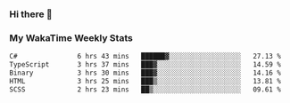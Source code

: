 ### Hi there 👋

<!--
**royschrauwen/royschrauwen** is a ✨ _special_ ✨ repository because its `README.md` (this file) appears on your GitHub profile.

Here are some ideas to get you started:

- 🔭 I’m currently working on ...
- 🌱 I’m currently learning ...
- 👯 I’m looking to collaborate on ...
- 🤔 I’m looking for help with ...
- 💬 Ask me about ...
- 📫 How to reach me: ...
- 😄 Pronouns: ...
- ⚡ Fun fact: ...
-->


### My WakaTime Weekly Stats
<!--START_SECTION:waka-->

```txt
C#               6 hrs 43 mins   ██████▓░░░░░░░░░░░░░░░░░░   27.13 %
TypeScript       3 hrs 37 mins   ███▓░░░░░░░░░░░░░░░░░░░░░   14.59 %
Binary           3 hrs 30 mins   ███▓░░░░░░░░░░░░░░░░░░░░░   14.16 %
HTML             3 hrs 25 mins   ███▒░░░░░░░░░░░░░░░░░░░░░   13.81 %
SCSS             2 hrs 23 mins   ██▒░░░░░░░░░░░░░░░░░░░░░░   09.61 %
```

<!--END_SECTION:waka-->
